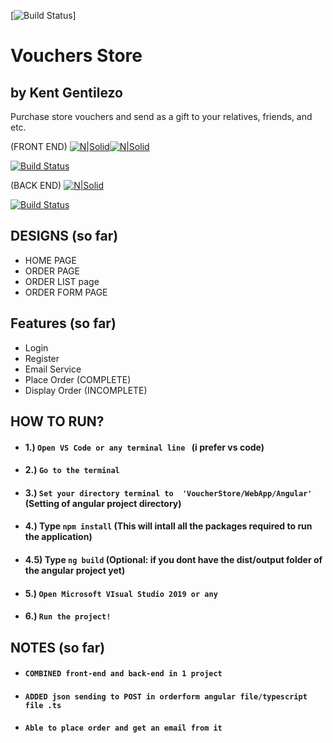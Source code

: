 [![Build Status](https://i.imgur.com/hkcb8ZQ.png)]

# Vouchers Store 
## by Kent Gentilezo

Purchase store vouchers and send as a gift to your relatives, friends, and etc.

(FRONT END)
[![N|Solid](https://i.imgur.com/GN19unc.png)](https://angular.io)[![N|Solid](https://i.imgur.com/pdTHG83.png)](https://mdbootstrap.com/)

[![Build Status](https://travis-ci.org/joemccann/dillinger.svg?branch=master)](https://github.com/Lezo13/Voucher-Shop-Front-End-)


(BACK END)
[![N|Solid](https://i.imgur.com/NsUYl0c.png)](https://asp.net)

[![Build Status](https://travis-ci.org/joemccann/dillinger.svg?branch=master)](https://github.com/Lezo13/VoucherShop/)


## DESIGNS (so far)
- HOME PAGE 
- ORDER PAGE
- ORDER LIST page
- ORDER FORM PAGE

## Features (so far)

- Login
- Register
- Email Service
- Place Order (COMPLETE)
- Display Order (INCOMPLETE)

## HOW TO RUN?

- #### 1.) `Open VS Code or any terminal line ` (i prefer vs code)
- #### 2.) `Go to the terminal`
- #### 3.) `Set your directory terminal to  'VoucherStore/WebApp/Angular' ` (Setting of angular project directory)
- #### 4.) Type `npm install` (This will intall all the packages required to run the application)
- #### 4.5) Type `ng build` (Optional: if you dont have the dist/output folder of the angular project yet)
- #### 5.) `Open Microsoft VIsual Studio 2019 or any`
- #### 6.) `Run the project!`

## NOTES (so far)

- #### `COMBINED front-end and back-end in 1 project`
- #### `ADDED json sending to POST in orderform angular file/typescript file .ts`
- #### `Able to place order and get an email from it`